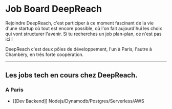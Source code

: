# Job Board DeepReach

Rejoindre DeepReach, c'est participer à ce moment fascinant de la vie d'une startup où tout est encore possible, où l'on fait aujourd'hui les choix qui vont structurer l'avenir. Si tu recherches un job plan-plan, ce n'est pas ici !

DeepReach c'est deux pôles de développement, l'un à Paris, l'autre à Chambéry, en très forte coopération. 

---

## Les jobs tech en cours chez DeepReach. 

### A Paris
* [[Dev Backend]] Nodejs/Dynamodb/Postgres/Serverless/AWS
